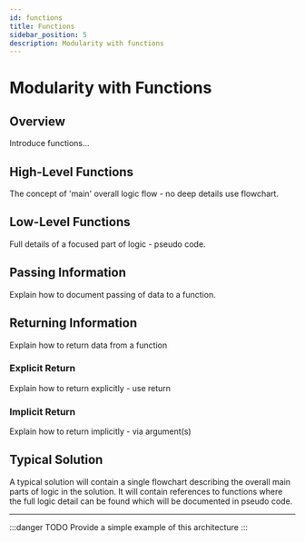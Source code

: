 ```yaml
---
id: functions
title: Functions
sidebar_position: 5
description: Modularity with functions
---
```


# Modularity with Functions

## Overview

Introduce functions...

## High-Level Functions

The concept of 'main' overall logic flow - no deep details use flowchart.

## Low-Level Functions

Full details of a focused part of logic - pseudo code.

## Passing Information

Explain how to document passing of data to a function.

## Returning Information

Explain how to return data from a function

### Explicit Return

Explain how to return explicitly - use return

### Implicit Return

Explain how to return implicitly - via argument(s)

## Typical Solution

A typical solution will contain a single flowchart describing the overall main parts of logic in the solution. It will contain references to functions where the full logic detail can be found which will be documented in pseudo code.

---

:::danger TODO
Provide a simple example of this architecture
:::
